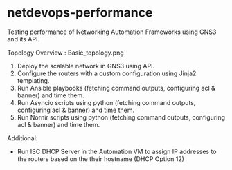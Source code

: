 # netdevops-performance
Testing performance of Networking Automation Frameworks using GNS3 and its API.

Topology Overview : Basic_topology.png

1. Deploy the scalable network in GNS3 using API.
2. Configure the routers with a custom configuration using Jinja2 templating.
3. Run Ansible playbooks (fetching command outputs, configuring acl & banner) and time them.
4. Run Asyncio scripts using python (fetching command outputs, configuring acl & banner) and time them.
5. Run Nornir scripts using python (fetching command outputs, configuring acl & banner) and time them.

Additional:
- Run ISC DHCP Server in the Automation VM to assign IP addresses to the routers based on the their hostname (DHCP Option 12)
